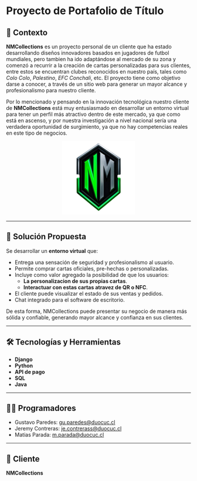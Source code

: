 # Proyecto de Portafolio de Título  

## 📌 Contexto  
**NMCollections** es un proyecto personal de un cliente que ha estado desarrollando diseños innovadores basados en jugadores de futbol mundiales, pero tambien ha ido adaptándose al mercado de su zona y comenzó a recurrir a la creación de cartas personalizadas para sus clientes, entre estos se encuentran clubes reconocidos en nuestro país, tales como *Colo Colo*, *Palestino*, *EFC Conchali*, etc. El proyecto tiene como objetivo darse a conocer, a través de un sitio web para generar un mayor alcance y profesionalismo para nuestro cliente.

Por lo mencionado y pensando en la innovación tecnológica nuestro cliente de **NMCollections** está muy entusiasmado en desarrollar un entorno virtual para tener un perfil más atractivo dentro de este mercado, ya que como está en ascenso, y por nuestra investigación a nivel nacional sería una verdadera oportunidad de surgimiento, ya que no hay competencias reales en este tipo de negocios.
  

<p align="center">
  <img src="nmcollections/static/img/icons/logo_pag.svg" alt="NMCollections Logo" width="200">
</p>

---

## 🎯 Solución Propuesta  
Se desarrollar un **entorno virtual** que:  
- Entrega una sensación de seguridad y profesionalismo al usuario.  
- Permite comprar cartas oficiales, pre-hechas o personalizadas.  
- Incluye como valor agregado la posibilidad de que los usuarios:  
  - **La personalizacion de sus propias cartas**.  
  - **Interactuar con estas cartas atravez de QR o NFC**.
- El cliente puede visualizar el estado de sus ventas y pedidos.
- Chat integrado para el software de escritorio.  

De esta forma, NMCollections puede presentar su negocio de manera más sólida y confiable, generando mayor alcance y confianza en sus clientes.  

---

## 🛠️ Tecnologías y Herramientas  
- **Django**
- **Python** 
- **API de pago**  
- **SQL**
- **Java**

---

## 👨‍💻 Programadores  
- Gustavo Paredes: gu.paredes@duocuc.cl
- Jeremy Contreras: je.contrerass@duocuc.cl
- Matias Parada: m.parada@duocuc.cl

---

## 👤 Cliente  
**NMCollections**
